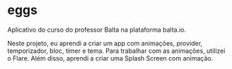 # eggs

Aplicativo do curso do professor Balta na plataforma balta.io. 

Neste projeto, eu aprendi a criar um app com animações, provider, temporizador, bloc, timer e tema. Para trabalhar com as animações, utilizei o Flare. Além disso, aprendi a criar uma Splash Screen com animação.
